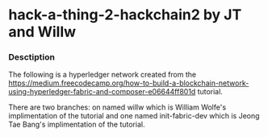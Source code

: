 # hack-a-thing-2-hackchain2 by JT and Willw 
### Desctiption 
The following is a hyperledger network created from the  https://medium.freecodecamp.org/how-to-build-a-blockchain-network-using-hyperledger-fabric-and-composer-e06644ff801d tutorial.

There are two branches: on named willw which is William Wolfe's implimentation of the tutorial and one named init-fabric-dev which is Jeong Tae Bang's implimentation of the tutorial.
